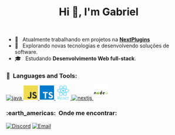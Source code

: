 <h1 align="center">Hi 👋, I'm Gabriel</h1>
<br/>

- 🔭 &nbsp; Atualmente trabalhando em projetos na [**NextPlugins**](https://github.com/nextplugins)
- 🤔 &nbsp; Explorando novas tecnologias e desenvolvendo soluções de software.
- 🎓 &nbsp; Estudando **Desenvolvimento Web full-stack**.
 
<h3 align="left">📑 &nbsp;Languages and Tools:</h3>

<p align="left">
  </a> <a href="https://www.java.com/" target="_blank"> <img src="https://cdn.jsdelivr.net/gh/devicons/devicon/icons/java/java-original-wordmark.svg" alt="java" width="40" height="40" /> </a> <a href="https://developer.mozilla.org/en-US/docs/Web/JavaScript" target="_blank"> <img 
  src="https://raw.githubusercontent.com/devicons/devicon/master/icons/javascript/javascript-original.svg" alt="javascript" width="40" height="40"/>
  </a><a href="https://www.typescriptlang.org/" target="_blank"> <img src="https://raw.githubusercontent.com/devicons/devicon/master/icons/typescript/typescript-original.svg"         alt="typescript" width="40" height="40"/> </a><a href="https://reactjs.org/" target="_blank"> <img src="https://raw.githubusercontent.com/devicons/devicon/master/icons/react/react-original-wordmark.svg" alt="react" width="40" height="40"/> </a><a href="https://nextjs.org/" target="_blank"> <img src="https://cdn.worldvectorlogo.com/logos/nextjs-3.svg" alt="nextjs" width="40" height="40"/> </a><a href="https://nodejs.org" target="_blank"> <img src="https://raw.githubusercontent.com/devicons/devicon/master/icons/nodejs/nodejs-original-wordmark.svg" alt="nodejs" width="40" height="40"/> <a/>

<h3> :earth_americas: &nbsp;Onde me encontrar: </h3> 

  [![Discord](https://img.shields.io/badge/Discord-7289DA?style=for-the-badge&logo=discord&logoColor=white)](https://discord.com/users/929487430627782686)
  [![Email](https://img.shields.io/badge/Email-0078D4?style=for-the-badge&logo=microsoft-outlook&logoColor=white)](mailto:gabrielbs21@proton.me?subject=Hello")
